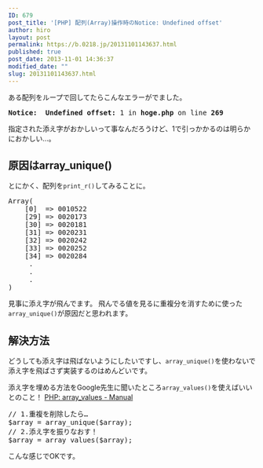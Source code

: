 ```yaml
---
ID: 679
post_title: '[PHP] 配列(Array)操作時のNotice: Undefined offset'
author: hiro
layout: post
permalink: https://b.0218.jp/20131101143637.html
published: true
post_date: 2013-11-01 14:36:37
modified_date: ""
slug: 20131101143637.html
---
```

ある配列をループで回してたらこんなエラーがでました。
<pre><strong>Notice:  Undefined offset:</strong> 1 in <b>hoge.php</b> on line <b>269</b></pre>
指定された添え字がおかしいって事なんだろうけど、1で引っかかるのは明らかにおかしい…。
<!--more-->
<h2>原因はarray_unique()</h2>
とにかく、配列を<code>print_r()</code>してみることに。
<pre class="prettyprint linenums lang-php">Array(
	[0]  => 0010522
	[29] => 0020173
	[30] => 0020181
	[31] => 0020231
	[32] => 0020242
	[33] => 0020252
	[34] => 0020284
	 .
	 .
	 .
)</pre>
見事に添え字が飛んでます。
飛んでる値を見るに重複分を消すために使った<code>array_unique()</code>が原因だと思われます。

<h2>解決方法</h2>
どうしても添え字は飛ばないようにしたいですし、<code>array_unique()</code>を使わないで添え字を飛ばさず実装するのはめんどいです。

添え字を埋める方法をGoogle先生に聞いたところ<code>array_values()</code>を使えばいいとのこと！
<a href="http://goo.gl/1dbrrA" target="_blank">PHP: array_values - Manual</a>

<pre class="prettyprint linenums lang-php">// 1.重複を削除したら…
$array = array_unique($array);
// 2.添え字を振りなおす！
$array = array_values($array);</pre>

こんな感じでOKです。